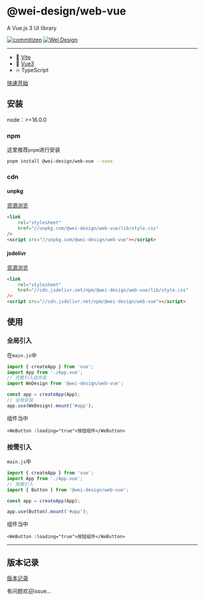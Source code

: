 # @wei-design/web-vue

A Vue.js 3 UI library

[![commitizen](https://img.shields.io/badge/commitizen-friendly-brightgreen.svg)](http://commitizen.github.io/cz-cli)
[![Wei Design](https://img.shields.io/npm/v/@wei-design/web-vue.svg?style=flat-square)](https://www.npmjs.org/package/@wei-design/web-vue)

---

- 🔭 [Vite](https://vitejs.dev)
- 💪 [Vue3](https://vuejs.org)
- 🔥 TypeScript

[快速开始](https://wei-design.github.io/web-vue/)

## 安装

node：>=16.0.0

### npm

这里推荐`pnpm`进行安装

```sh
pnpm install @wei-design/web-vue --save
```

### cdn

#### unpkg

[资源浏览](https://unpkg.com/@wei-design/web-vue/)

```html
<link
    rel="stylesheet"
    href="//unpkg.com/@wei-design/web-vue/lib/style.css"
/>
<script src="//unpkg.com/@wei-design/web-vue"></script>
```

#### jsdelivr

[资源浏览](https://cdn.jsdelivr.net/npm/@wei-design/web-vue/)

```html
<link
    rel="stylesheet"
    href="//cdn.jsdelivr.net/npm/@wei-design/web-vue/lib/style.css"
/>
<script src="//cdn.jsdelivr.net/npm/@wei-design/web-vue"></script>
```

## 使用

### 全局引入

在`main.js`中

```js
import { createApp } from 'vue';
import App from './App.vue';
// 完整引入组件库
import WeDesign from '@wei-design/web-vue';

const app = createApp(App);
// 全局安装
app.use(WeDesign).mount('#app');
```

组件当中

```vue
<WeButton :loading="true">按钮组件</WeButton>
```

### 按需引入

`main.js`中

```js
import { createApp } from 'vue';
import App from './App.vue';
// 按需引入
import { Button } from '@wei-design/web-vue';

const app = createApp(App);

app.use(Button).mount('#app');
```

组件当中

```vue
<WeButton :loading="true">按钮组件</WeButton>
```

---

## 版本记录

[版本记录](CHANGELOG.md)

有问题欢迎issue...
